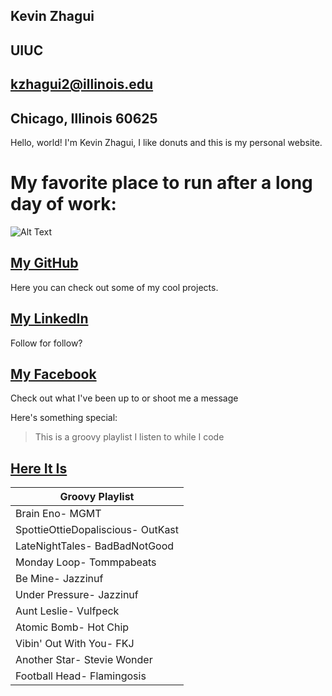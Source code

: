 ## Kevin Zhagui
## UIUC
## kzhagui2@illinois.edu
## Chicago, Illinois 60625

Hello, world! I'm Kevin Zhagui, I like donuts and this is my personal website.

# My favorite place to run after a long day of work:
![Alt Text](http://coolpcwallpapers.com/wp-content/uploads/2014/02/City-Chicago-And-Lake-Michigan-Wallpaper-1920x1080.jpg)


## [My GitHub](http://github.com/kevinzhagui)
Here you can check out some of my cool projects.

## [My LinkedIn](https://www.linkedin.com/in/kevin-zhagui-6531a9155/)
Follow for follow?

## [My Facebook](https://www.facebook.com/Kevin7Zhagui)
Check out what I've been up to or shoot me a message

Here's something special:

> This is a groovy playlist
> I listen to while I code

## [Here It Is](https://www.open.spotify.com/user/kevinzhagui/playlist/4SCkHR2Gx0OC2JyCKNQ6Ta)

Groovy Playlist|
---------------|
Brain Eno- MGMT|
SpottieOttieDopaliscious- OutKast|
LateNightTales- BadBadNotGood|
Monday Loop- Tommpabeats|
Be Mine- Jazzinuf|
Under Pressure- Jazzinuf|
Aunt Leslie- Vulfpeck|
Atomic Bomb- Hot Chip|
Vibin' Out With You- FKJ|
Another Star- Stevie Wonder|
Football Head- Flamingosis|

